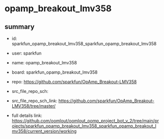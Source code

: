 # opamp_breakout_lmv358
 
## summary 
* id: sparkfun_opamp_breakout_lmv358_sparkfun_opamp_breakout_lmv358
* user: sparkfun
* name: opamp_breakout_lmv358
* board: sparkfun_opamp_breakout_lmv358
* repo: https://github.com/sparkfun/OpAmp_Breakout-LMV358



* src_file_repo_sch: 
* src_file_repo_sch_link: https://github.com/sparkfun/OpAmp_Breakout-LMV358/tree/master/
* full details link: https://github.com/oomlout/oomlout_oomp_project_bot_v_2/tree/main/projects/sparkfun_opamp_breakout_lmv358_sparkfun_opamp_breakout_lmv358/current_version/working  







